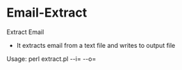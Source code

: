 Email-Extract
=============

Extract Email 

- It extracts email from a text file and writes to output file

Usage:
  perl extract.pl --i=<inputfile> --o=<outputfile>

